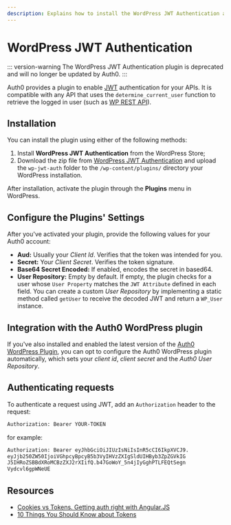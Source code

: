 ```yaml
---
description: Explains how to install the WordPress JWT Authentication and integration with the Auth0 plugin.
---
```


# WordPress JWT Authentication

::: version-warning
The WordPress JWT Authentication plugin is deprecated and will no longer be updated by Auth0.
:::

Auth0 provides a plugin to enable [JWT](/jwt) authentication for your APIs. It is compatible with any API that uses the `determine_current_user` function to retrieve the logged in user (such as [WP REST API](https://wordpress.org/plugins/json-rest-api/)).

## Installation

You can install the plugin using either of the following methods:

1. Install **WordPress JWT Authentication** from the WordPress Store;
2. Download the zip file from [WordPress JWT Authentication](https://wordpress.org/plugins/wp-jwt-auth/) and upload the `wp-jwt-auth` folder to the `/wp-content/plugins/` directory your WordPress installation.

After installation, activate the plugin through the **Plugins** menu in WordPress.

## Configure the Plugins' Settings

After you've activated your plugin, provide the following values for your Auth0 account:

- **Aud:** Usually your *Client Id*. Verifies that the token was intended for you.
- **Secret:** Your *Client Secret*. Verifies the token signature.
- **Base64 Secret Encoded:** If enabled, encodes the secret in based64.
- **User Repository:** Empty by default. If empty, the plugin checks for a user whose `User Property` matches the `JWT Attribute` defined in each field. You can create a custom *User Repository* by implementing a static method called `getUser` to receive the decoded JWT and return a `WP_User` instance.

## Integration with the Auth0 WordPress plugin

If you've also installed and enabled the latest version of the [Auth0 WordPress Plugin](/cms/wordpress/how-does-it-work), you can opt to configure the Auth0 WordPress plugin automatically, which sets your *client id*, *client secret* and the *Auth0 User Repository*.

## Authenticating requests

To authenticate a request using JWT, add an `Authorization` header to the request:

```txt
Authorization: Bearer YOUR-TOKEN
```

for example:

```txt
Authorization: Bearer eyJhbGciOiJIUzIsNiIsInR5cCI6IkpXVCJ9.
eyJjb250ZW50IjoiVGhpcyBpcyB5b3VyIHVzZXIgSldUIHByb3ZpZGVkIG
J5IHRoZSBBdXRoMCBzZXJ2rXIifQ.b47GoWoY_5n4jIyGghPTLFEQtSegn
Vydcvl6gpWNeUE
```

## Resources

- [Cookies vs Tokens. Getting auth right with Angular.JS](https://auth0.com/blog/2014/01/07/angularjs-authentication-with-cookies-vs-token/)
- [10 Things You Should Know about Tokens](https://auth0.com/blog/2014/01/27/ten-things-you-should-know-about-tokens-and-cookies/)
